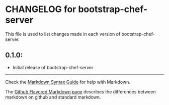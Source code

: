 # CHANGELOG for bootstrap-chef-server

This file is used to list changes made in each version of bootstrap-chef-server.

## 0.1.0:

* Initial release of bootstrap-chef-server

- - -
Check the [Markdown Syntax Guide](http://daringfireball.net/projects/markdown/syntax) for help with Markdown.

The [Github Flavored Markdown page](http://github.github.com/github-flavored-markdown/) describes the differences between markdown on github and standard markdown.
